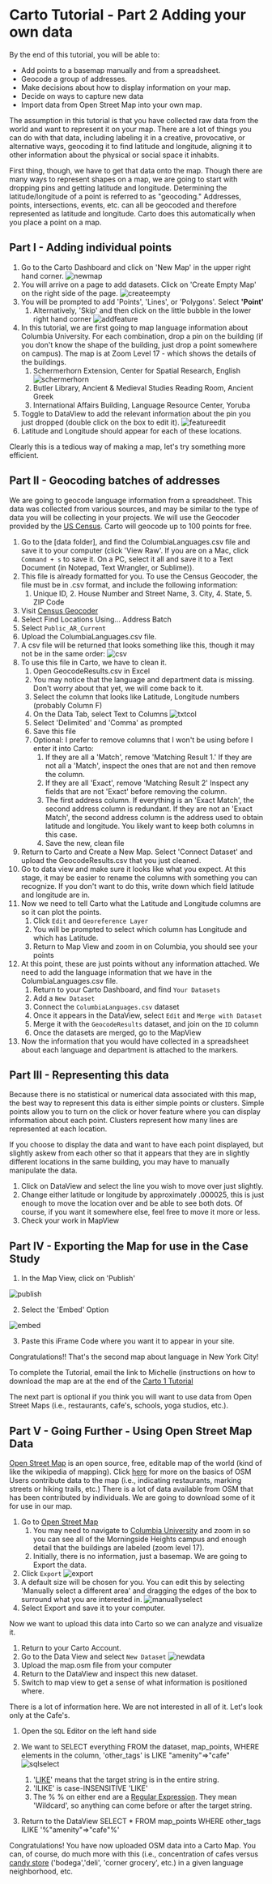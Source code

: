 # Carto Tutorial - Part 2 Adding your own data

By the end of this tutorial, you will be able to:

* Add points to a basemap manually and from a spreadsheet.
* Geocode a group of addresses.
* Make decisions about how to display information on your map.
* Decide on ways to capture new data
* Import data from Open Street Map into your own map.


The assumption in this tutorial is that you have collected raw data from the world and want to represent it on your map. There are a lot of things you can do with that data, including labeling it in a creative, provocative, or alternative ways, geocoding it to find latitude and longitude, aligning it to other information about the physical or social space it inhabits. 

First thing, though, we have to get that data onto the map. Though there are many ways to represent shapes on a map, we are going to start with dropping pins and getting latitude and longitude. Determining the latitude/longitude of a point is referred to as "geocoding." Addresses, points, intersections, events, etc. can all be geocoded and therefore represented as latitude and longitude.  Carto does this automatically when you place a point on a map. 

## Part I - Adding individual points

1. Go to the Carto Dashboard and click on 'New Map' in the upper right hand corner.
![newmap](https://github.com/michellejm/ConflictUrbanism_LanguageJustice/blob/master/Images/newmapcarto.png)
2. You will arrive on a page to add datasets. Click on 'Create Empty Map' on the right side of the page.
![createempty](https://github.com/michellejm/ConflictUrbanism_LanguageJustice/blob/master/Images/createempty.png)
3. You will be prompted to add 'Points', 'Lines', or 'Polygons'. Select **'Point'**
	1. Alternatively, 'Skip' and then click on the little bubble in the lower right hand corner
	![addfeature](https://github.com/michellejm/ConflictUrbanism_LanguageJustice/blob/master/Images/addfeature.png)
4. In this tutorial, we are first going to map language information about Columbia University. For each combination, drop a pin on the building (if you don't know the shape of the building, just drop a point somewhere on campus). The map is at Zoom Level 17 - which shows the details of the buildings. 
	1. Schermerhorn Extension, Center for Spatial Research, English
	![schermerhorn](https://github.com/michellejm/ConflictUrbanism_LanguageJustice/blob/master/Images/schermerhorn.png)
	2. Butler Library, Ancient & Medieval Studies Reading Room, Ancient Greek
	3. International Affairs Building, Language Resource Center, Yoruba
5. Toggle to DataView to add the relevant information about the pin you just dropped (double click on the box to edit it). ![featureedit](https://github.com/michellejm/ConflictUrbanism_LanguageJustice/blob/master/Images/schermerhorn.png)
6. Latitude and Longitude should appear for each of these locations. 

Clearly this is a tedious way of making a map, let's try something more efficient.

## Part II - Geocoding batches of addresses

We are going to geocode language information from a spreadsheet. This data was collected from various sources, and may be similar to the type of data you will be collecting in your projects. We will use the Geocoder provided by the [US Census](https://www.census.gov/geo/maps-data/data/geocoder.html). Carto will geocode up to 100 points for free.

1. Go to the [data folder], and find the ColumbiaLanguages.csv file and save it to your computer (click 'View Raw'. If you are on a Mac, click `Command + s` to save it. On a PC, select it all and save it to a Text Document (in Notepad, Text Wrangler, or Sublime)).
2. This file is already formatted for you. To use the Census Geocoder, the file must be in .csv format, and include the following information:
	1. Unique ID,
    	2. House Number and Street Name,
    	3. City,
    	4. State,
    	5. ZIP Code
2. Visit [Census Geocoder](https://geocoding.geo.census.gov/geocoder/)
3. Select Find Locations Using... Address Batch
4. Select `Public_AR_Current`
4. Upload the ColumbiaLanguages.csv file.
5. A csv file will be returned that looks something like this, though it may not be in the same order:
![csv](https://github.com/michellejm/ConflictUrbanism_LanguageJustice/blob/master/Images/address.png)
6. To use this file in Carto, we have to clean it. 
	1. Open GeocodeResults.csv in Excel
	2. You may notice that the language and department data is missing. Don't worry about that yet, we will come back to it.
	3. Select the column that looks like Latitude, Longitude numbers (probably Column F)
	4. On the Data Tab, select Text to Columns
	![txtcol](https://github.com/michellejm/ConflictUrbanism_LanguageJustice/blob/master/Images/latlongtxtcol.png)
	5. Select 'Delimited' and 'Comma' as prompted
	6. Save this file
	7. Optional: I prefer to remove columns that I won't be using before I enter it into Carto:
		1. If they are all a 'Match', remove 'Matching Result 1.' If they are not all a 'Match', inspect the ones that are not and then remove the column. 
		2. If they are all 'Exact', remove 'Matching Result 2' Inspect any fields that are not 'Exact' before removing the column.
		3. The first address column. If everything is an 'Exact Match', the second address column is redundant. If they are not an 'Exact Match', the second address column is the address used to obtain latitude and longitude. You likely want to keep both columns in this case. 
		4. Save the new, clean file
7. Return to Carto and Create a New Map. Select 'Connect Dataset' and upload the GeocodeResults.csv that you just cleaned.
8. Go to data view and make sure it looks like what you expect. At this stage, it may be easier to rename the columns with something you can recognize. If you don't want to do this, write down which field latitude and longitude are in. 
9. Now we need to tell Carto what the Latitude and Longitude columns are so it can plot the points. 
	1. Click `Edit` and `Georeference Layer`
	2. You will be prompted to select which column has Longitude and which has Latitude.
	3. Return to Map View and zoom in on Columbia, you should see your points
10. At this point, these are just points without any information attached. We need to add the language information that we have in the ColumbiaLanguages.csv file.
	1. Return to your Carto Dashboard, and find `Your Datasets`
	2. Add a `New Dataset`
	3. Connect the `ColumbiaLanguages.csv` dataset
	4. Once it appears in the DataView, select `Edit` and `Merge with Dataset`
	5. Merge it with the `GeocodeResults` dataset, and join on the `ID` column
	6. Once the datasets are merged, go to the MapView
11. Now the information that you would have collected in a spreadsheet about each language and department is attached to the markers. 

## Part III - Representing this data

Because there is no statistical or numerical data associated with this map, the best way to represent this data is either simple points or clusters. Simple points allow you to turn on the click or hover feature where you can display information about each point. Clusters represent how many lines are represented at each location. 

If you choose to display the data and want to have each point displayed, but slightly askew from each other so that it appears that they are in slightly different locations in the same building, you may have to manually manipulate the data.
1. Click on DataView and select the line you wish to move over just slightly. 
2. Change either latitude or longitude by approximately .000025, this is just enough to move the location over and be able to see both dots. Of course, if you want it somewhere else, feel free to move it more or less. 
3. Check your work in MapView


## Part IV - Exporting the Map for use in the Case Study

1. In the Map View, click on 'Publish' 

![publish](https://github.com/michellejm/ConflictUrbanism_LanguageJustice/blob/master/Images/cartopublish.png)

2. Select the 'Embed' Option

![embed](https://github.com/michellejm/ConflictUrbanism_LanguageJustice/blob/master/Images/embedcarto.png)

3. Paste this iFrame Code where you want it to appear in your site.



Congratulations!! That's the second map about language in New York City! 

To complete the Tutorial, email the link to Michelle (instructions on how to download the map are at the end of the [Carto 1 Tutorial](https://github.com/michellejm/ConflictUrbanism_LanguageJustice/blob/master/Tutorials/Tutorial_1_Carto_Part1.md)

The next part is optional if you think you will want to use data from Open Street Maps (i.e., restaurants, cafe's, schools, yoga studios, etc.).



## Part V - Going Further - Using Open Street Map Data
[Open Street Map](http://www.openstreetmap.org/) is an open source, free, editable map of the world (kind of like the wikipedia of mapping). Click [here](http://www.openstreetmap.org/welcome) for more on the basics of OSM
Users contribute data to the map (i.e., indicating restaurants, marking streets or hiking trails, etc.) There is a lot of data available from OSM that has been contributed by individuals. We are going to download some of it for use in our map. 

1. Go to [Open Street Map](http://www.openstreetmap.org/)
	1. You may need to navigate to [Columbia University](http://www.openstreetmap.org/#map=17/40.80797/-73.96036) and zoom in so you can see all of the Morningside Heights campus and enough detail that the buildings are labeled (zoom level 17).
	2. Initially, there is no information, just a basemap. We are going to Export the data. 
2. Click `Export` 
![export](https://github.com/michellejm/ConflictUrbanism_LanguageJustice/blob/master/Images/exportdata.png)
3. A default size will be chosen for you. You can edit this by selecting 'Manually select a different area' and dragging the edges of the box to surround what you are interested in. 
![manuallyselect](https://github.com/michellejm/ConflictUrbanism_LanguageJustice/blob/master/Images/manually.png)
4. Select Export and save it to your computer. 

Now we want to upload this data into Carto so we can analyze and visualize it. 

1. Return to your Carto Account.
2. Go to the Data View and select `New Dataset`
![newdata](https://github.com/michellejm/ConflictUrbanism_LanguageJustice/blob/master/Images/newdata.png)
3. Upload the map.osm file from your computer
4. Return to the DataView and inspect this new dataset. 
5. Switch to map view to get a sense of what information is positioned where. 

There is a lot of information here. We are not interested in all of it. Let's look only at the Cafe's. 

1. Open the `SQL` Editor on the left hand side
2. We want to SELECT everything FROM the dataset, map_points, WHERE elements in the column, 'other_tags' is LIKE "amenity"=>"cafe" 
![sqlselect](https://github.com/michellejm/ConflictUrbanism_LanguageJustice/blob/master/Images/sqlosm.png)
	1. '[LIKE](https://www.postgresql.org/docs/8.3/static/functions-matching.html)' means that the target string is in the entire string. 
	2. 'ILIKE' is case-INSENSITIVE 'LIKE'
	3. The % % on either end are a [Regular Expression](http://www.regular-expressions.info/). They mean 'Wildcard', so anything can come before or after the target string.
	
3. Return to the DataView
SELECT * FROM map_points WHERE other_tags ILIKE '%"amenity"=>"cafe"%'


Congratulations! You have now uploaded OSM data into a Carto Map. You can, of course, do much more with this (i.e., concentration of cafes versus [candy store](http://gothamist.com/2014/05/02/ask_a_native_new_yorker_whats_the_d.php) ('bodega','deli', 'corner grocery', etc.) in a given language neighborhood, etc. 






